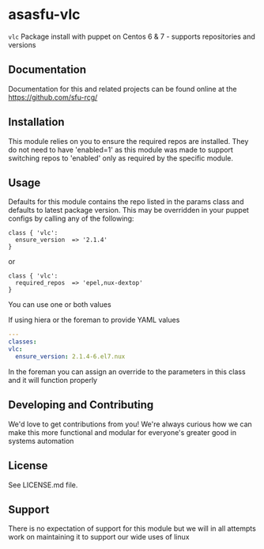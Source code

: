 asasfu-vlc
======

`vlc` Package install with puppet on Centos 6 &amp; 7 - supports repositories and versions

Documentation
-------------

Documentation for this and related projects can be found online at the
https://github.com/sfu-rcg/

Installation
------------

This module relies on you to ensure the required repos are installed.  They do not need to have 'enabled=1' as this module was made to support switching repos to 'enabled' only as required by the specific module.

Usage
-----

Defaults for this module contains the repo listed in the params class and defaults to latest package version.  This may be overridden in your puppet configs by calling any of the following:

  ```puppet
  class { 'vlc':
    ensure_version  => '2.1.4'
  }
  ```
  or

  ```puppet
  class { 'vlc':
    required_repos  => 'epel,nux-dextop'
  }
  ```
You can use one or both values
  
If using hiera or the foreman to provide YAML values
  ```yaml 
  ---
  classes:
  vlc:
    ensure_version: 2.1.4-6.el7.nux
  ```

In the foreman you can assign an override to the parameters in this class and it will function properly

Developing and Contributing
------

We'd love to get contributions from you!
We're always curious how we can make this more functional and modular for everyone's greater good in systems automation

License
-------

See LICENSE.md file.

Support
-------

There is no expectation of support for this module but we will in all attempts work on maintaining it to support our wide uses of linux
